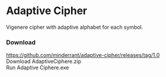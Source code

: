 # Adaptive Cipher

Vigenere cipher with adaptive alphabet for each symbol.

### Download

https://github.com/minderrant/adaptive-cipher/releases/tag/1.0    
Download AdaptiveCiphere.zip  
Run Adaptive Ciphere.exe
